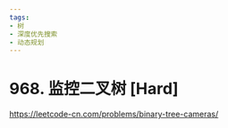 ```yaml
---
tags:
- 树
- 深度优先搜索
- 动态规划
---
```


# 968. 监控二叉树 [Hard]

<https://leetcode-cn.com/problems/binary-tree-cameras/>
